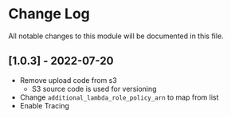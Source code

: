 # Change Log

All notable changes to this module will be documented in this file.

## [1.0.3] - 2022-07-20

- Remove upload code from s3
  - S3 source code is used for versioning
- Change `additional_lambda_role_policy_arn` to map from list
- Enable Tracing
